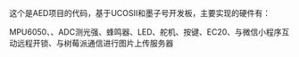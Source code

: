 这个是AED项目的代码，基于UCOSII和墨子号开发板，主要实现的硬件有：

MPU6050、、ADC测光强、蜂鸣器、LED、舵机、按键、EC20、与微信小程序互动远程开锁、与树莓派通信进行图片上传服务器